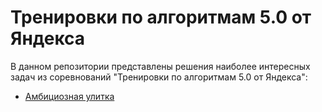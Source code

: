 # Тренировки по алгоритмам 5.0 от Яндекса

В данном репозитории представлены решения наиболее интересных задач из соревнований "Тренировки по алгоритмам 5.0 от Яндекса":

- [Амбициозная улитка](https://github.com/sidorov-works/yandex-algo-5/blob/main/5-2-E-Ulitka.ipynb)